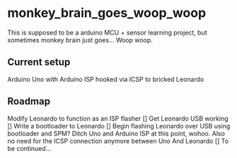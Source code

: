 # monkey_brain_goes_woop_woop
This is supposed to be a arduino MCU + sensor learning project, but sometimes monkey brain just goes... Woop woop.

## Current setup
Arduino Uno with Arduino ISP hooked via ICSP to bricked Leonardo

## Roadmap
Modify Leonardo to function as an ISP flasher
  [] Get Leonardo USB working
  [] Write a bootloader to Leonardo
  [] Begin flashing Leonardo over USB using bootloader and SPM? Ditch Uno and Arduino ISP at this point, wohoo. Also no need for the ICSP connection anymore between Uno And Leonardo
  [] To be continued...
